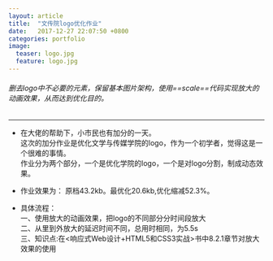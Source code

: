 ```yaml
---
layout: article
title:  "文传院logo优化作业"
date:   2017-12-27 22:07:50 +0800
categories: portfolio 
image:
  teaser: logo.jpg
  feature: logo.jpg
---
```


###### 删去logo中不必要的元素，保留基本图片架构，使用==scale==代码实现放大的动画效果，从而达到优化目的。

---

- 在大佬的帮助下，小市民也有加分的一天。
  <br>这次的加分作业是优化文学与传媒学院的logo，作为一个初学者，觉得这是一个很难的事情。
  <br>作业分为两个部分，一个是优化学院的logo，一个是对logo分割，制成动态效果。

- 作业效果为：
  原档43.2kb。最优化20.6kb,优化缩减52.3%。

- 具体流程：
  <br>一、使用放大的动画效果，把logo的不同部分分时间段放大
  <br>二、从里到外放大的延迟时间不同，总用时相同，为5.5s 
  <br>三、知识点:在<响应式Web设计+HTML5和CSS3实战>书中8.2.1章节对放大效果的使用